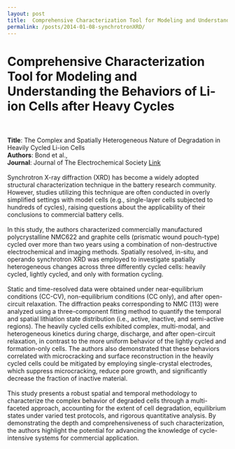 ```yaml
---
layout: post
title:  Comprehensive Characterization Tool for Modeling and Understanding the Behaviors of Li-ion Cells after Heavy Cycles
permalink: /posts/2014-01-08-synchrotronXRD/
---
```


<html>
  <body>
    <h1>Comprehensive Characterization Tool for Modeling and Understanding the Behaviors of Li-ion Cells after Heavy Cycles</h1>
    <br><br>
    <b>Title</b>: The Complex and Spatially Heterogeneous Nature of Degradation in Heavily Cycled Li-ion Cells
    <br>
    <b>Authors</b>: Bond et al.,
    <br>
    <b>Journal</b>: Journal of The Electrochemical Society <a href="https://iopscience.iop.org/article/10.1149/1945-7111/ad88a8">Link</a>
    <br><br>
    Synchrotron X-ray diffraction (XRD) has become a widely adopted structural characterization technique in the battery research community. However, studies utilizing this technique are often conducted in overly simplified settings with model cells (e.g., single-layer cells subjected to hundreds of cycles), raising questions about the applicability of their conclusions to commercial battery cells.
    <br><br>
    In this study, the authors characterized commercially manufactured polycrystalline NMC622 and graphite cells (prismatic wound pouch-type) cycled over more than two years using a combination of non-destructive electrochemical and imaging methods. Spatially resolved, in-situ, and operando synchrotron XRD was employed to investigate spatially heterogeneous changes across three differently cycled cells: heavily cycled, lightly cycled, and only with formation cycling.
    <br><br>
    Static and time-resolved data were obtained under near-equilibrium conditions (CC-CV), non-equilibrium conditions (CC only), and after open-circuit relaxation. The diffraction peaks corresponding to NMC (113) were analyzed using a three-component fitting method to quantify the temporal and spatial lithiation state distribution (i.e., active, inactive, and semi-active regions). The heavily cycled cells exhibited complex, multi-modal, and heterogeneous kinetics during charge, discharge, and after open-circuit relaxation, in contrast to the more uniform behavior of the lightly cycled and formation-only cells. The authors also demonstrated that these behaviors correlated with microcracking and surface reconstruction in the heavily cycled cells could be mitigated by employing single-crystal electrodes, which suppress microcracking, reduce pore growth, and significantly decrease the fraction of inactive material.
    <br><br>
    This study presents a robust spatial and temporal methodology to characterize the complex behavior of degraded cells through a multi-faceted approach, accounting for the extent of cell degradation, equilibrium states under varied test protocols, and rigorous quantitative analysis. By demonstrating the depth and comprehensiveness of such characterization, the authors highlight the potential for advancing the knowledge of cycle-intensive systems for commercial application.  
  </body>
</html>


